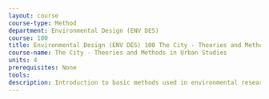```yaml
---
layout: course 
course-type: Method
department: Environmental Design (ENV DES)
course: 100
title: Environmental Design (ENV DES) 100 The City - Theories and Methods in Urban Studies
course-name: The City - Theories and Methods in Urban Studies
units: 4
prerequisites: None
tools: 
description: Introduction to basic methods used in environmental research by biological, physical, and social scientists; designed to teach skills necessary to conduct independent thesis research in the required senior seminar, 196A-196B/196L. Topics include development of research questions, sampling methods, experimental design, statistical analysis, scientific writing and graphics, and introductions to special techniques for characterizing environmental conditions and features. This course is the prerequisite to 196A."
---
```


